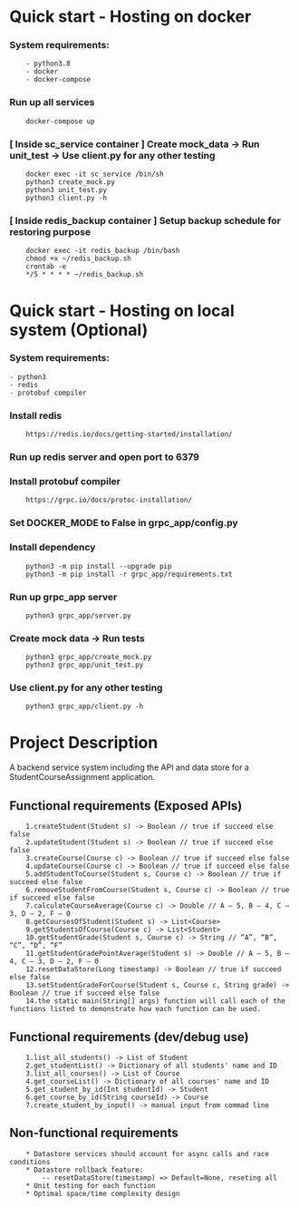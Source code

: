 
# Quick start - Hosting on docker
### System requirements:
```
    - python3.8 
    - docker
    - docker-compose
```
### Run up all services
```
    docker-compose up

```
### [ Inside sc_service container ] Create mock_data -> Run unit_test -> Use client.py for any other testing 
```
    docker exec -it sc_service /bin/sh
    python3 create_mock.py
    python3 unit_test.py
    python3 client.py -h
```
### [ Inside redis_backup container ] Setup backup schedule for restoring purpose
```
    docker exec -it redis_backup /bin/bash
    chmod +x ~/redis_backup.sh
    crontab -e
    */5 * * * * ~/redis_backup.sh
```

#
# Quick start - Hosting on local system (Optional)
### System requirements:
    - python3
    - redis
    - protobuf compiler
### Install redis
```
    https://redis.io/docs/getting-started/installation/
```
### Run up redis server and open port to 6379
### Install protobuf compiler 
```
    https://grpc.io/docs/protoc-installation/
```
### Set DOCKER_MODE to False in grpc_app/config.py
### Install dependency
```
    python3 -m pip install --upgrade pip
    python3 -m pip install -r grpc_app/requirements.txt
```
### Run up grpc_app server
```
    python3 grpc_app/server.py
```
### Create mock data -> Run tests
```
    python3 grpc_app/create_mock.py
    python3 grpc_app/unit_test.py
```
### Use client.py for any other testing
```
    python3 grpc_app/client.py -h
```
#
# Project Description
A backend service system including the API and data store for a StudentCourseAssignment application.


## Functional requirements (Exposed APIs)
```
    1.createStudent(Student s) -> Boolean // true if succeed else false
    2.updateStudent(Student s) -> Boolean // true if succeed else false
    3.createCourse(Course c) -> Boolean // true if succeed else false
    4.updateCourse(Course c) -> Boolean // true if succeed else false
    5.addStudentToCourse(Student s, Course c) -> Boolean // true if succeed else false
    6.removeStudentFromCourse(Student s, Course c) -> Boolean // true if succeed else false
    7.calculateCourseAverage(Course c) -> Double // A – 5, B – 4, C – 3, D – 2, F – 0
    8.getCoursesOfStudent(Student s) -> List<Course>
    9.getStudentsOfCourse(Course c) -> List<Student>
    10.getStudentGrade(Student s, Course c) -> String // “A”, “B”, “C”, “D”, “F”
    11.getStudentGradePointAverage(Student s) -> Double // A – 5, B – 4, C – 3, D – 2, F – 0
    12.resetDataStore(Long timestamp) -> Boolean // true if succeed else false
    13.setStudentGradeForCourse(Student s, Course c, String grade) -> Boolean // true if succeed else false
    14.the static main(String[] args) function will call each of the functions listed to demonstrate how each function can be used.
```

## Functional requirements (dev/debug use)
```
    1.list_all_students() -> List of Student
    2.get_studentList() -> Dictionary of all students' name and ID
    3.list_all_courses() -> List of Course
    4.get_courseList() -> Dictionary of all courses' name and ID
    5.get_student_by_id(Int studentId) -> Student 
    6.get_course_by_id(String courseId) -> Course
    7.create_student_by_input() -> manual input from commad line
```
## Non-functional requirements
```
    * Datastore services should account for async calls and race conditions
    * Datastore rollback feature:
        -- resetDataStore(timestamp) => Default=None, reseting all
    * Unit testing for each function
    * Optimal space/time complexity design
```

